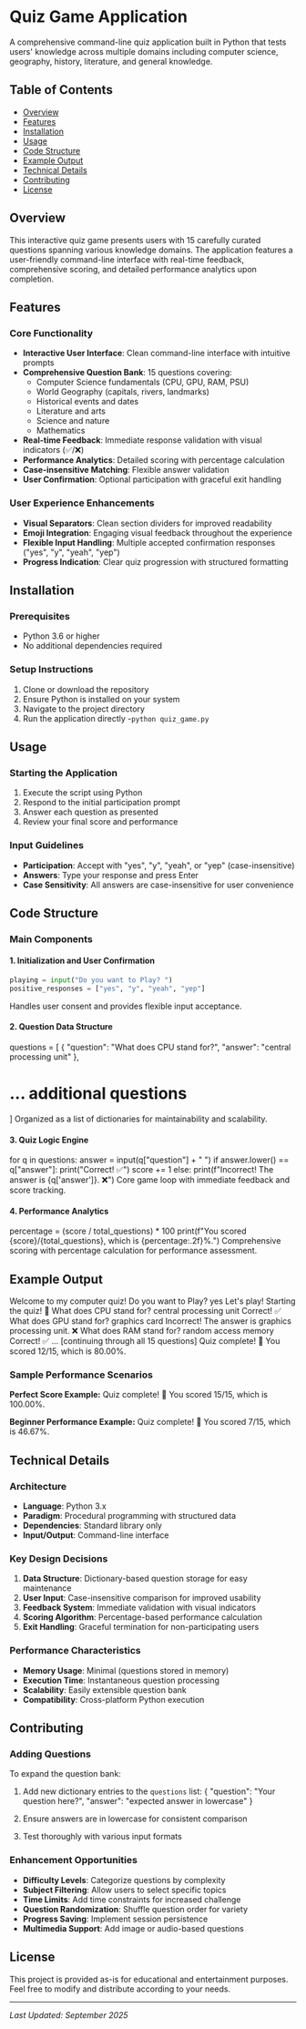 # Quiz Game Application

A comprehensive command-line quiz application built in Python that tests users' knowledge across multiple domains including computer science, geography, history, literature, and general knowledge.

## Table of Contents
- [Overview](#overview)
- [Features](#features)
- [Installation](#installation)
- [Usage](#usage)
- [Code Structure](#code-structure)
- [Example Output](#example-output)
- [Technical Details](#technical-details)
- [Contributing](#contributing)
- [License](#license)

## Overview

This interactive quiz game presents users with 15 carefully curated questions spanning various knowledge domains. The application features a user-friendly command-line interface with real-time feedback, comprehensive scoring, and detailed performance analytics upon completion.

## Features

### Core Functionality
- **Interactive User Interface**: Clean command-line interface with intuitive prompts
- **Comprehensive Question Bank**: 15 questions covering:
  - Computer Science fundamentals (CPU, GPU, RAM, PSU)
  - World Geography (capitals, rivers, landmarks)
  - Historical events and dates
  - Literature and arts
  - Science and nature
  - Mathematics
- **Real-time Feedback**: Immediate response validation with visual indicators (✅/❌)
- **Performance Analytics**: Detailed scoring with percentage calculation
- **Case-insensitive Matching**: Flexible answer validation
- **User Confirmation**: Optional participation with graceful exit handling

### User Experience Enhancements
- **Visual Separators**: Clean section dividers for improved readability
- **Emoji Integration**: Engaging visual feedback throughout the experience
- **Flexible Input Handling**: Multiple accepted confirmation responses ("yes", "y", "yeah", "yep")
- **Progress Indication**: Clear quiz progression with structured formatting

## Installation

### Prerequisites
- Python 3.6 or higher
- No additional dependencies required

### Setup Instructions
1. Clone or download the repository
2. Ensure Python is installed on your system
3. Navigate to the project directory
4. Run the application directly
-`python quiz_game.py`


## Usage

### Starting the Application
1. Execute the script using Python
2. Respond to the initial participation prompt
3. Answer each question as presented
4. Review your final score and performance

### Input Guidelines
- **Participation**: Accept with "yes", "y", "yeah", or "yep" (case-insensitive)
- **Answers**: Type your response and press Enter
- **Case Sensitivity**: All answers are case-insensitive for user convenience

## Code Structure

### Main Components

#### 1. Initialization and User Confirmation
``` Python
playing = input("Do you want to Play? ")
positive_responses = ["yes", "y", "yeah", "yep"]
```
Handles user consent and provides flexible input acceptance.

#### 2. Question Data Structure
questions = [
{
"question": "What does CPU stand for?",
"answer": "central processing unit"
},
# ... additional questions
]
Organized as a list of dictionaries for maintainability and scalability.

#### 3. Quiz Logic Engine
for q in questions:
answer = input(q["question"] + " ")
if answer.lower() == q["answer"]:
print("Correct! ✅")
score += 1
else:
print(f"Incorrect! The answer is {q['answer']}. ❌")
Core game loop with immediate feedback and score tracking.

#### 4. Performance Analytics
percentage = (score / total_questions) * 100
print(f"You scored {score}/{total_questions}, which is {percentage:.2f}%.")
Comprehensive scoring with percentage calculation for performance assessment.

## Example Output

Welcome to my computer quiz!
Do you want to Play? yes
Let's play!
Starting the quiz! 🚀
What does CPU stand for? central processing unit
Correct! ✅
What does GPU stand for? graphics card
Incorrect! The answer is graphics processing unit. ❌
What does RAM stand for? random access memory
Correct! ✅
... [continuing through all 15 questions]
Quiz complete! 🎉
You scored 12/15, which is 80.00%.

### Sample Performance Scenarios

**Perfect Score Example:**
Quiz complete! 🎉
You scored 15/15, which is 100.00%.


**Beginner Performance Example:**
Quiz complete! 🎉
You scored 7/15, which is 46.67%.
## Technical Details

### Architecture
- **Language**: Python 3.x
- **Paradigm**: Procedural programming with structured data
- **Dependencies**: Standard library only
- **Input/Output**: Command-line interface

### Key Design Decisions
1. **Data Structure**: Dictionary-based question storage for easy maintenance
2. **User Input**: Case-insensitive comparison for improved usability
3. **Feedback System**: Immediate validation with visual indicators
4. **Scoring Algorithm**: Percentage-based performance calculation
5. **Exit Handling**: Graceful termination for non-participating users

### Performance Characteristics
- **Memory Usage**: Minimal (questions stored in memory)
- **Execution Time**: Instantaneous question processing
- **Scalability**: Easily extensible question bank
- **Compatibility**: Cross-platform Python execution

## Contributing

### Adding Questions
To expand the question bank:

1. Add new dictionary entries to the `questions` list:
{
"question": "Your question here?",
"answer": "expected answer in lowercase"
}

2. Ensure answers are in lowercase for consistent comparison
3. Test thoroughly with various input formats

### Enhancement Opportunities
- **Difficulty Levels**: Categorize questions by complexity
- **Subject Filtering**: Allow users to select specific topics
- **Time Limits**: Add time constraints for increased challenge
- **Question Randomization**: Shuffle question order for variety
- **Progress Saving**: Implement session persistence
- **Multimedia Support**: Add image or audio-based questions

## License

This project is provided as-is for educational and entertainment purposes. Feel free to modify and distribute according to your needs.

---

*Last Updated: September 2025*
